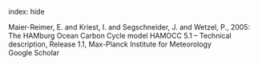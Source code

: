 index: hide

<div class="Citation">

  <div class="Citation-body">
    <div class="Citation-text">Maier-Reimer, E. and Kriest, I. and Segschneider, J. and Wetzel, P., 2005: <span class="Article-bookTitle">The HAMburg Ocean Carbon Cycle model HAMOCC 5.1 – Technical description, Release 1.1, </span>Max-Planck Institute for Meteorology</div>
    <div class="Citation-links">
      <div class="CitationLink" data-href="https://scholar.google.com/scholar?q=The+HAMburg+Ocean+Carbon+Cycle+model+HAMOCC+5.1+%E2%80%93+Technical+description%2C+Release+1.1">
        <div class="CitationLink-icon CitationLink-Scholar"></div>
        <div class="CitationLink-text">Google Scholar</div>
      </div>
    </div>
  </div>
</div>


<div class="Citation-copy">

</div>